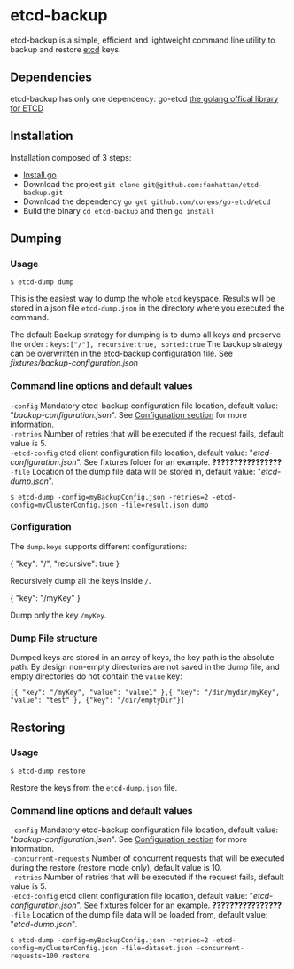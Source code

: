 # etcd-backup

etcd-backup is a simple, efficient and lightweight command line utility to backup and restore [etcd](https://github.com/coreos/etcd) keys.

## Dependencies

etcd-backup has only one dependency: go-etcd [the golang offical library for ETCD](https://github.com/coreos/go-etcd)

## Installation

  Installation composed of 3 steps:

* [Install go](http://golang.org/doc/install/source)
* Download the project `git clone git@github.com:fanhattan/etcd-backup.git`
* Download the dependency `go get github.com/coreos/go-etcd/etcd`
* Build the binary `cd etcd-backup` and then  `go install`

## Dumping

### Usage

    $ etcd-dump dump

This is the easiest way to dump the whole `etcd` keyspace. Results will be stored in a json file `etcd-dump.json`
in the directory where you executed the command.

The default Backup strategy for dumping is to dump all keys and preserve the order : `keys:["/"], recursive:true, sorted:true`
The backup strategy can be overwritten in the etcd-backup configuration file. See _fixtures/backup-configuration.json_

### Command line options and default values

  `-config` Mandatory etcd-backup configuration file location, default value: "_backup-configuration.json_". See [Configuration section](#config) for more information.<br/>
  `-retries` Number of retries that will be executed if the request fails, default value is 5.<br/>
  `-etcd-config` etcd client configuration file location, default value: "_etcd-configuration.json_". See fixtures folder for an example. **????????????????** <br/>
  `-file` Location of the dump file data will be stored in, default value: "_etcd-dump.json_".<br/>


    $ etcd-dump -config=myBackupConfig.json -retries=2 -etcd-config=myClusterConfig.json -file=result.json dump

### <a name="config"/>Configuration

The `dump.keys` supports different configurations:

  {
    "key": "/",
    "recursive": true
  }

Recursively dump all the keys inside `/`.

  {
    "key": "/myKey"
  }

Dump only the key `/myKey`.


### Dump File structure

Dumped keys are stored in an array of keys, the key path is the absolute path. By design non-empty directories are not saved in the dump file, and empty directories do not contain the `value` key:

    [{ "key": "/myKey", "value": "value1" },{ "key": "/dir/mydir/myKey", "value": "test" }, {"key": "/dir/emptyDir"}]

## Restoring

### Usage

    $ etcd-dump restore

Restore the keys from the `etcd-dump.json` file.

### Command line options and default values

  `-config` Mandatory etcd-backup configuration file location, default value: "_backup-configuration.json_". See [Configuration section](#config) for more information.<br/>
  `-concurrent-requests` Number of concurrent requests that will be executed during the restore (restore mode only), default value is 10.<br/>
  `-retries` Number of retries that will be executed if the request fails, default value is 5.<br/>
  `-etcd-config` etcd client configuration file location, default value: "_etcd-configuration.json_". See fixtures folder for an example. **????????????????** <br/>
  `-file` Location of the dump file data will be loaded from, default value: "_etcd-dump.json_".<br/>

    $ etcd-dump -config=myBackupConfig.json -retries=2 -etcd-config=myClusterConfig.json -file=dataset.json -concurrent-requests=100 restore

